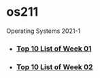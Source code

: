 # os211
Operating Systems 2021-1

* ### [Top 10 List of Week 01](./W01)
* ### [Top 10 List of Week 02](./W02)